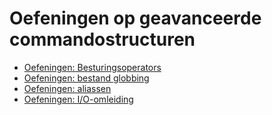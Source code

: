 # Oefeningen op geavanceerde commandostructuren
* [Oefeningen: Besturingsoperators](/be-nl/exercises/control_operators/99_exercises_nl.md) 
* [Oefeningen: bestand globbing](/be-nl//exercises/file_globbing/99_exercises_nl.md) 
* [Oefeningen: aliassen](/be-nl/exercises/aliases/99_exercises_nl.md) 
* [Oefeningen: I/O-omleiding](/be-nl//exercises/io_redirection/99_exercises_nl.md) 


